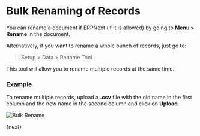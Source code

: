 # Bulk Renaming of Records

You can rename a document if ERPNext (if it is allowed) by going to **Menu > Rename** in the document.

Alternatively, if you want to rename a whole bunch of records, just go to:

> Setup > Data > Rename Tool

This tool will allow you to rename multiple records at the same time.

### Example

To rename multiple records, upload a **.csv** file with the old name in the first column and the new name in the second column and click on **Upload**.

<img class="screenshot" alt="Bulk Rename" src="/assets/manual_erpnext_com/img/setup/data/rename.png">

{next}
